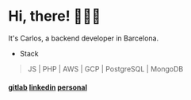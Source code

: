 # Hi, there! 👨🏽‍💻

It's Carlos, a backend developer in Barcelona.

* Stack
> JS | PHP | AWS | GCP | PostgreSQL | MongoDB

#### [gitlab](www.gitlab.com/clopez12) [linkedin](https://www.linkedin.com/in/celopez12) [personal](https://clopez7.github.io)


